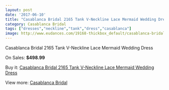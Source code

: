 ```yaml
---
layout: post
date: '2017-06-10'
title: "Casablanca Bridal 2165 Tank V-Neckline Lace Mermaid Wedding Dress"
category: Casablanca Bridal
tags: ["dresses","neckline","tank","dress","casablanca"]
image: http://www.eudances.com/19168-thickbox_default/casablanca-bridal-2165-tank-v-neckline-lace-mermaid-wedding-dress.jpg
---
```

Casablanca Bridal 2165 Tank V-Neckline Lace Mermaid Wedding Dress

On Sales: **$498.99**
<a href="https://www.eudances.com/en/casablanca-bridal/5706-casablanca-bridal-2165-tank-v-neckline-lace-mermaid-wedding-dress.html"><amp-img layout="responsive" width="600" height="600" src="//www.eudances.com/19168-thickbox_default/casablanca-bridal-2165-tank-v-neckline-lace-mermaid-wedding-dress.jpg" alt="Casablanca Bridal 2165 Tank V-Neckline Lace Mermaid Wedding Dress 0" /></a>
<a href="https://www.eudances.com/en/casablanca-bridal/5706-casablanca-bridal-2165-tank-v-neckline-lace-mermaid-wedding-dress.html"><amp-img layout="responsive" width="600" height="600" src="//www.eudances.com/19170-thickbox_default/casablanca-bridal-2165-tank-v-neckline-lace-mermaid-wedding-dress.jpg" alt="Casablanca Bridal 2165 Tank V-Neckline Lace Mermaid Wedding Dress 1" /></a>
<a href="https://www.eudances.com/en/casablanca-bridal/5706-casablanca-bridal-2165-tank-v-neckline-lace-mermaid-wedding-dress.html"><amp-img layout="responsive" width="600" height="600" src="//www.eudances.com/19169-thickbox_default/casablanca-bridal-2165-tank-v-neckline-lace-mermaid-wedding-dress.jpg" alt="Casablanca Bridal 2165 Tank V-Neckline Lace Mermaid Wedding Dress 2" /></a>

Buy it: [Casablanca Bridal 2165 Tank V-Neckline Lace Mermaid Wedding Dress](https://www.eudances.com/en/casablanca-bridal/5706-casablanca-bridal-2165-tank-v-neckline-lace-mermaid-wedding-dress.html "Casablanca Bridal 2165 Tank V-Neckline Lace Mermaid Wedding Dress")

View more: [Casablanca Bridal](https://www.eudances.com/en/4-casablanca-bridal "Casablanca Bridal")